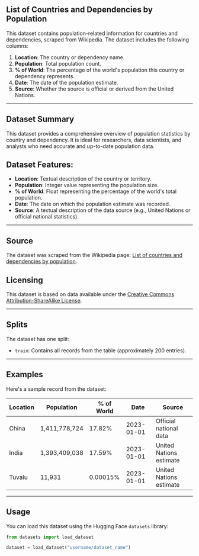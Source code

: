## List of Countries and Dependencies by Population

This dataset contains population-related information for countries and dependencies, scraped from Wikipedia. The dataset includes the following columns:

1. **Location**: The country or dependency name.
2. **Population**: Total population count.
3. **% of World**: The percentage of the world's population this country or dependency represents.
4. **Date**: The date of the population estimate.
5. **Source**: Whether the source is official or derived from the United Nations.

---

## Dataset Summary

This dataset provides a comprehensive overview of population statistics by country and dependency. It is ideal for researchers, data scientists, and analysts who need accurate and up-to-date population data.

## Dataset Features:
- **Location**: Textual description of the country or territory.
- **Population**: Integer value representing the population size.
- **% of World**: Float representing the percentage of the world's total population.
- **Date**: The date on which the population estimate was recorded.
- **Source**: A textual description of the data source (e.g., United Nations or official national statistics).

---

## Source

The dataset was scraped from the Wikipedia page: [List of countries and dependencies by population](https://en.wikipedia.org/wiki/List_of_countries_and_dependencies_by_population).

## Licensing
This dataset is based on data available under the [Creative Commons Attribution-ShareAlike License](https://en.wikipedia.org/wiki/Wikipedia:Text_of_Creative_Commons_Attribution-ShareAlike_3.0_Unported_License).

---

## Splits

The dataset has one split:
- `train`: Contains all records from the table (approximately 200 entries).

---

## Examples

Here's a sample record from the dataset:

| Location        | Population  | % of World | Date       | Source                   |
|-----------------|-------------|------------|------------|--------------------------|
| China           | 1,411,778,724 | 17.82%     | 2023-01-01 | Official national data   |
| India           | 1,393,409,038 | 17.59%     | 2023-01-01 | United Nations estimate  |
| Tuvalu          | 11,931       | 0.00015%   | 2023-01-01 | United Nations estimate  |

---

## Usage

You can load this dataset using the Hugging Face `datasets` library:

```python
from datasets import load_dataset

dataset = load_dataset("username/dataset_name")
```

